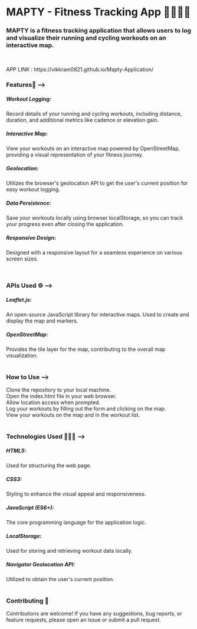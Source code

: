 <h1>MAPTY - Fitness Tracking App 🏃‍♂️🚴‍♀️</h1>

<h3>MAPTY is a fitness tracking application that allows users to log and visualize their running and cycling workouts on an interactive map.</h3><br>
<p>
  APP LINK : https://vikkram0821.github.io/Mapty-Application/
<h3>Features🚀  --> </h3>
<h5>Workout Logging:</h5> Record details of your running and cycling workouts, including distance, duration, and additional metrics like cadence or elevation gain. <br>
<h5>Interactive Map:</h5>  View your workouts on an interactive map powered by OpenStreetMap, providing a visual representation of your fitness journey.<br>
<h5>Geolocation:</h5>  Utilizes the browser's geolocation API to get the user's current position for easy workout logging.<br>
<h5>Data Persistence:</h5>  Save your workouts locally using browser localStorage, so you can track your progress even after closing the application.<br>
<h5>Responsive Design:</h5>  Designed with a responsive layout for a seamless experience on various screen sizes.<br>
</p> <br>

<h3>APIs Used ⚙️ --></h3> 
<h5>Leaflet.js:</h5> An open-source JavaScript library for interactive maps. Used to create and display the map and markers.<br>
<h5>OpenStreetMap:</h5> Provides the tile layer for the map, contributing to the overall map visualization. <br>

<br>
<h3> How to Use --></h3> 
Clone the repository to your local machine.<br>
Open the index.html file in your web browser.<br>
Allow location access when prompted.<br>
Log your workouts by filling out the form and clicking on the map.<br>
View your workouts on the map and in the workout list.<br>

<br>
<h3>Technologies Used 👨🏻‍💻 --> </h3> 
<h5>HTML5:</h5> Used for structuring the web page.<br>
<h5>CSS3:</h5> Styling to enhance the visual appeal and responsiveness.<br>
<h5>JavaScript (ES6+):</h5> The core programming language for the application logic.<br>
<h5>LocalStorage:</h5> Used for storing and retrieving workout data locally.<br>
<h5>Navigator Geolocation API:</h5> Utilized to obtain the user's current position.<br>
<br>

<h3> Contributing 🤝</h3> 
Contributions are welcome! If you have any suggestions, bug reports, or feature requests, please open an issue or submit a pull request.

